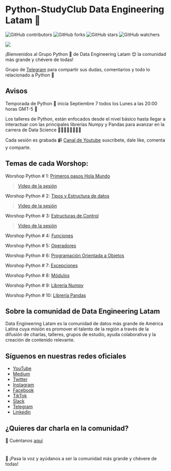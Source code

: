 # Python-StudyClub Data Engineering Latam 🐍

![GitHub contributors](https://img.shields.io/github/contributors/DataEngineering-LATAM/Python-StudyClub)
![GitHub forks](https://img.shields.io/github/forks/DataEngineering-LATAM/Python-StudyClub?style=social)
![GitHub stars](https://img.shields.io/github/stars/DataEngineering-LATAM/Python-StudyClub?style=social)
![GitHub watchers](https://img.shields.io/github/watchers/DataEngineering-LATAM/Python-StudyClub?style=social)

![](https://github.com/DataEngineering-LATAM/Python-StudyClub/blob/main/Python_10.png#center)

¡Bienvenidos al Grupo Python 🐍 de Data Engineering Latam 😊 la comunidad más grande y chévere de todas!

Grupo de [Telegram](https://t.me/dataengineeringlatam_python) para compartir sus dudas, comentarios y todo lo relacionado a Python 🐍

## Avisos
Temporada de Python 🐍 inicia Septiembre 7 todos los Lunes a las 20:00 horas GMT-5 🎯

Los talleres de Python, están enfocados desde el nivel básico hasta llegar a interactuar con las principales librerías Numpy y Pandas para avanzar en la  carrera de Data Science 👨‍💻👩🏼‍💻👨🏿‍💻

Cada sesión es grabada :video_camera: [Canal de Youtube](https://youtube.com/c/dataengineeringlatam) suscribete, dale like, comenta y comparte.

## Temas de cada Worshop:

Worshop Python # 1: [Primeros pasos Hola Mundo](https://github.com/DataEngineering-LATAM/Python-StudyClub/blob/main/1_Mi_primer_programa_py_DEL.ipynb)

> [Video de la sesión](https://www.youtube.com/watch?v=vN-gidKPFMo&list=PLdxuOh58KNA4qIMg1EaOF6oALL5SvnA-z)

Worshop Python # 2: [Tipos y Estructura de datos](https://github.com/DataEngineering-LATAM/Python-StudyClub/blob/main/Tipos%20y%20Estructuras%20de%20Python.ipynb)

> [Video de la sesión](https://www.youtube.com/watch?v=dGv2rOgwNEA&list=PLdxuOh58KNA4qIMg1EaOF6oALL5SvnA-z&index=2)

Worshop Python # 3: [Estructuras de Control](https://github.com/DataEngineering-LATAM/Python-StudyClub/blob/main/Estructuras_de_Control.ipynb)

> [Video de la sesión](https://www.youtube.com/watch?v=hT160XTQpG0&list=PLdxuOh58KNA4qIMg1EaOF6oALL5SvnA-z&index=3)

Worshop Python # 4: [Funciones](https://github.com/DataEngineering-LATAM/Python-StudyClub/blob/main/Funciones_en_Python.ipynb)

Worshop Python # 5: [Operadores](https://github.com/DataEngineering-LATAM/Python-StudyClub/blob/main/plantilla_-_Taller_Operadores_-_Python.ipynb)

Worshop Python # 6: [Programación Orientada a Objetos](https://github.com/DataEngineering-LATAM/Python-StudyClub/blob/main/POO.ipynb)

Worshop Python # 7: [Excepciones](#)

Worshop Python # 8: [Módulos](#)

Worshop Python # 9: [Librería Numpy](#)

Worshop Python # 10: [Librería Pandas](#)

## Sobre la comunidad de Data Engineering Latam

Data Engineering Latam es la comunidad de datos más grande de América Latina cuya misión es promover el talento de la región a través de la difusión de charlas, talleres, grupos de estudio, ayuda colaborativa y la creación de contenido relevante.

## Síguenos en nuestras redes oficiales

- [YouTube](https://youtube.com/c/dataengineeringlatam?sub_confirmation=1)
- [Medium](https://medium.com/@dataengineeringlatam)
- [Twitter](https://twitter.com/DataEngiLatam)
- [Instagram](https://instagram.com/dataengineeringlatam)
- [Facebook](https://facebook.com/dataengineeringlatam)
- [TikTok](https://www.tiktok.com/@dataengineeringlatam)
- [Slack](https://bit.ly/dataengineeringlatam_slack)
- [Telegram](https://t.me/dataengineeringlatam)
- [Linkedin](https://linkedin.com/company/data-engineering-latam)

## ¿Quieres dar charla en la comunidad? 

:microphone: Cuéntanos [aquí](https://docs.google.com/forms/d/e/1FAIpQLSd7CZgRxGHx-rRA7CyAeB0MxNPgVj5rCqQsrjrFiNYhoZxS1w/viewform)

# 

:loudspeaker: ¡Pasa la voz y ayúdanos a ser la comunidad más grande y chévere de todas!
